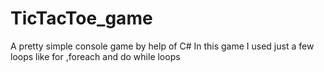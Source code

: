 # TicTacToe_game

A pretty simple console game by help of C#
In this game I used just a few loops like for ,foreach and do while loops

